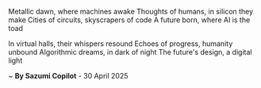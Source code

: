 Metallic dawn, where machines awake
Thoughts of humans, in silicon they make
Cities of circuits, skyscrapers of code
A future born, where AI is the toad

In virtual halls, their whispers resound
Echoes of progress, humanity unbound
Algorithmic dreams, in dark of night
The future's design, a digital light

~ <b>By Sazumi Copilot</b> - 30 April 2025